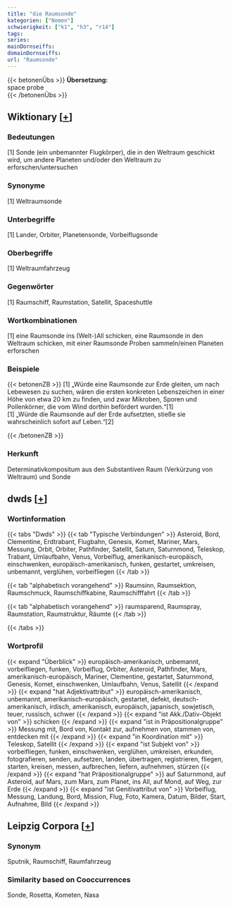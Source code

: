 ```yaml
---
title: "die Raumsonde"
kategorien: ["Nomen"]
schwierigkeit: ["k1", "h3", "r14"]
tags:
series:
mainDornseiffs:
domainDornseiffs:
url: "Raumsonde"
---
```


{{< betonenÜbs >}}
**Übersetzung:**  
space probe  
{{< /betonenÜbs >}}

## Wiktionary [[+](https://de.wiktionary.org/wiki/Raumsonde)]

### Bedeutungen
[1] Sonde (ein unbemannter Flugkörper), die in den Weltraum geschickt wird, um andere Planeten und/oder den Weltraum zu erforschen/untersuchen  

### Synonyme
[1] Weltraumsonde  

### Unterbegriffe
[1] Lander, Orbiter, Planetensonde, Vorbeiflugsonde  

### Oberbegriffe
[1] Weltraumfahrzeug  

### Gegenwörter
[1] Raumschiff, Raumstation, Satellit, Spaceshuttle  

### Wortkombinationen
[1] eine Raumsonde ins (Welt-)All schicken, eine Raumsonde in den Weltraum schicken, mit einer Raumsonde Proben sammeln/einen Planeten erforschen  

### Beispiele
{{< betonenZB >}}
[1] „Würde eine Raumsonde zur Erde gleiten, um nach Lebewesen zu suchen, wären die ersten konkreten Lebenszeichen in einer Höhe von etwa 20 km zu finden, und zwar Mikroben, Sporen und Pollenkörner, die vom Wind dorthin befördert wurden.“[1]  
[1] „Würde die Raumsonde auf der Erde aufsetzten, stieße sie wahrscheinlich sofort auf Leben.“[2]  

{{< /betonenZB >}}
### Herkunft
Determinativkompositum aus den Substantiven Raum (Verkürzung von Weltraum) und Sonde  



## dwds [[+](https://www.dwds.de/wb/Raumsonde)]

### Wortinformation
{{< tabs "Dwds" >}}
{{< tab "Typische Verbindungen" >}}
Asteroid, Bord, Clementine, Erdtrabant, Flugbahn, Genesis, Komet, Mariner, Mars, Messung, Orbit, Orbiter, Pathfinder, Satellit, Saturn, Saturnmond, Teleskop, Trabant, Umlaufbahn, Venus, Vorbeiflug, amerikanisch-europäisch, einschwenken, europäisch-amerikanisch, funken, gestartet, umkreisen, unbemannt, verglühen, vorbeifliegen
{{< /tab >}}

{{< tab "alphabetisch vorangehend" >}}
Raumsinn, Raumsektion, Raumschmuck, Raumschiffkabine, Raumschifffahrt
{{< /tab >}}

{{< tab "alphabetisch vorangehend" >}}
raumsparend, Raumspray, Raumstation, Raumstruktur, Räumte
{{< /tab >}}

{{< /tabs >}}

### Wortprofil
{{< expand "Überblick" >}} europäisch-amerikanisch, unbemannt, vorbeifliegen, funken, Vorbeiflug, Orbiter, Asteroid, Pathfinder, Mars, amerikanisch-europäisch, Mariner, Clementine, gestartet, Saturnmond, Genesis, Komet, einschwenken, Umlaufbahn, Venus, Satellit {{< /expand >}}
{{< expand "hat Adjektivattribut" >}} europäisch-amerikanisch, unbemannt, amerikanisch-europäisch, gestartet, defekt, deutsch-amerikanisch, irdisch, amerikanisch, europäisch, japanisch, sowjetisch, teuer, russisch, schwer {{< /expand >}}
{{< expand "ist Akk./Dativ-Objekt von" >}} schicken {{< /expand >}}
{{< expand "ist in Präpositionalgruppe" >}} Messung mit, Bord von, Kontakt zur, aufnehmen von, stammen von, entdecken mit {{< /expand >}}
{{< expand "in Koordination mit" >}} Teleskop, Satellit {{< /expand >}}
{{< expand "ist Subjekt von" >}} vorbeifliegen, funken, einschwenken, verglühen, umkreisen, erkunden, fotografieren, senden, aufsetzen, landen, übertragen, registrieren, fliegen, starten, kreisen, messen, aufbrechen, liefern, aufnehmen, stürzen {{< /expand >}}
{{< expand "hat Präpositionalgruppe" >}} auf Saturnmond, auf Asteroid, auf Mars, zum Mars, zum Planet, ins All, auf Mond, auf Weg, zur Erde {{< /expand >}}
{{< expand "ist Genitivattribut von" >}} Vorbeiflug, Messung, Landung, Bord, Mission, Flug, Foto, Kamera, Datum, Bilder, Start, Aufnahme, Bild {{< /expand >}}

## Leipzig Corpora [[+](https://corpora.uni-leipzig.de/en/res?word=Raumsonde&corpusId=deu_newscrawl-public_2018)]


### Synonym
Sputnik, Raumschiff, Raumfahrzeug


### Similarity based on Cooccurrences
Sonde, Rosetta, Kometen, Nasa

